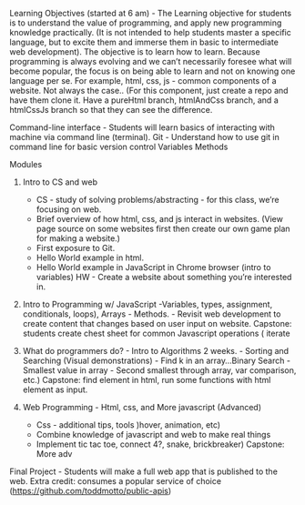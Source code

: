 Learning Objectives (started at 6 am) - The  Learning objective for students is to understand the value of programming, and apply new programming knowledge practically. (It is not intended to help students master a specific language, but to excite them and immerse them in basic to intermediate web development). The objective is to learn how to learn. Because programming is always evolving and we can’t necessarily foresee what will become popular, the focus is on being able to learn and not on knowing one language per se. For example, html, css, js - common components of a website. Not always the case.. (For this component, just create a repo and have them clone it. Have a pureHtml branch, htmlAndCss branch, and a htmlCssJs branch so that they can see the difference.

Command-line interface - Students will learn basics of interacting with machine via command line (terminal).
Git - Understand how to use git in command line for basic version control
Variables
Methods 


Modules

1) Intro to CS and web
	- CS - study of solving problems/abstracting - for this class, we’re focusing on web.
	- Brief overview of how html, css, and js interact in websites. (View page source on some websites first then 		create our own game plan for making a website.)
	- First exposure to Git.
	- Hello World example in html. 
	- Hello World example in JavaScript in Chrome browser (intro to variables)
	      HW - Create a website about something you’re interested in.
2) Intro to Programming w/ JavaScript 		-Variables, types, assignment, conditionals, loops), Arrays
		- Methods.
		- Revisit web development to create content that changes based on user input on website.
 Capstone: students create chest sheet for common Javascript operations ( iterate 

3) What do programmers do? - Intro to Algorithms 2 weeks.
		- Sorting and Searching (Visual demonstrations)
		- Find k in an array…Binary Search
		- Smallest value in array
		- Second smallest
	through array, var comparison, etc.)
Capstone: find element in html, run some functions with html element as input.

4) Web Programming  - Html, css, and More javascript (Advanced)
	- Css - additional tips, tools )hover, animation, etc)
	- Combine knowledge of javascript and web to make real things
	- Implement tic tac toe, connect 4?, snake, brickbreaker)
	 Capstone: More adv

Final Project - Students will make a full web app that is published to the web.
Extra credit: consumes a popular service of choice (https://github.com/toddmotto/public-apis)

